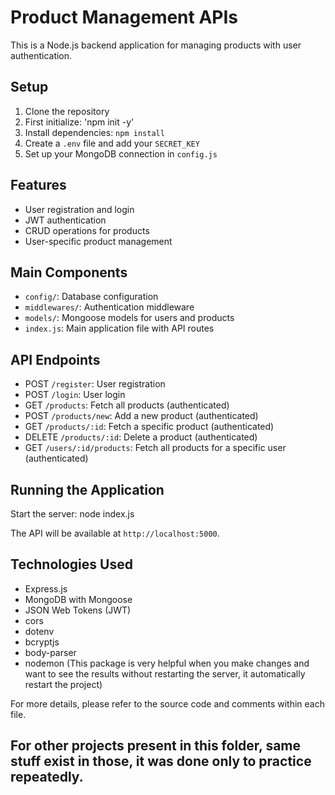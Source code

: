 # Product Management APIs

This is a Node.js backend application for managing products with user authentication.

## Setup

1. Clone the repository
2. First initialize: 'npm init -y'
3. Install dependencies: `npm install`
4. Create a `.env` file and add your `SECRET_KEY`
5. Set up your MongoDB connection in `config.js`

## Features

- User registration and login
- JWT authentication
- CRUD operations for products
- User-specific product management

## Main Components

- `config/`: Database configuration
- `middlewares/`: Authentication middleware
- `models/`: Mongoose models for users and products
- `index.js`: Main application file with API routes

## API Endpoints

- POST `/register`: User registration
- POST `/login`: User login
- GET `/products`: Fetch all products (authenticated)
- POST `/products/new`: Add a new product (authenticated)
- GET `/products/:id`: Fetch a specific product (authenticated)
- DELETE `/products/:id`: Delete a product (authenticated)
- GET `/users/:id/products`: Fetch all products for a specific user (authenticated)

## Running the Application

Start the server: node index.js

The API will be available at `http://localhost:5000`.

## Technologies Used

- Express.js
- MongoDB with Mongoose
- JSON Web Tokens (JWT)
- cors
- dotenv
- bcryptjs
- body-parser
- nodemon (This package is very helpful when you make changes and want to see the results without restarting the server, it automatically restart the project)

For more details, please refer to the source code and comments within each file.

## For other projects present in this folder, same stuff exist in those, it was done only to practice repeatedly.
